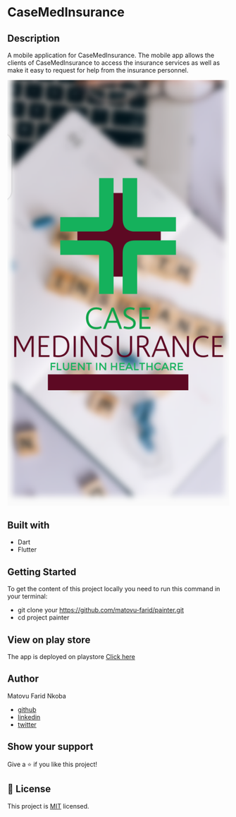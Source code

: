 # CaseMedInsurance

## Description
A mobile application for CaseMedInsurance.
The mobile app allows the clients of CaseMedInsurance to access the insurance services as well as make it easy to request for help from the insurance personnel.

![screenshot](./assets/images/splash.png)

## Built with
- Dart
- Flutter

## Getting Started
To get the content of this project locally you need to run this command in your terminal:
- git clone your https://github.com/matovu-farid/painter.git
- cd project painter


## View on play store
The app is deployed on playstore
[Click here](https://play.google.com/store/apps/details?id=com.faridorg.case_app)

## Author
Matovu Farid Nkoba
- [github](https://github.com/matovu-farid)
- [linkedin](https://www.linkedin.com/in/matovu-farid-48b80257)
- [twitter](https://twitter.com/matovu100)

## Show your support

Give a ⭐️ if you like this project!

## 📝 License

This project is [MIT](./MIT.md) licensed.
